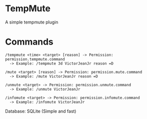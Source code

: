 # TempMute
  A simple tempmute plugin
  
# Commands
```
/tempmute <time> <target> [reason] -> Permission: permission.tempmute.command 
  -> Example: /tempmute 3d VictorJeanJr reason =D
  
/mute <target> [reason] -> Permission: permission.mute.command
  -> Example: /mute VictorJeanJr reason =D 
  
/unmute <target> -> Permission: permission.unmute.command
  -> Example: /unmute VictorJeanJr
  
/infomute <target> -> Permission: permission.infomute.command
  -> Example: /infomute VictorJeanJr
```

Database: SQLite (Simple and fast)

